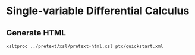 # Single-variable Differential Calculus

## Generate HTML

```
xsltproc ../pretext/xsl/pretext-html.xsl ptx/quickstart.xml
```